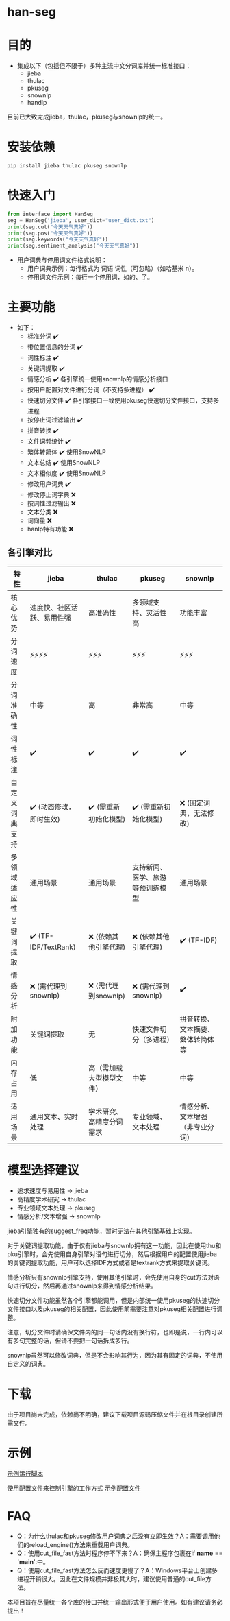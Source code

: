 han-seg
========

目的
========
* 集成以下（包括但不限于）多种主流中文分词库并统一标准接口：
    * jieba
    * thulac
    * pkuseg
    * snownlp
    * handlp

目前已大致完成jieba，thulac，pkuseg与snownlp的统一。

安装依赖
========
```bash
pip install jieba thulac pkuseg snownlp
```

快速入门
========
```python
from interface import HanSeg
seg = HanSeg('jieba', user_dict="user_dict.txt")
print(seg.cut("今天天气真好"))
print(seg.pos("今天天气真好"))
print(seg.keywords("今天天气真好"))
print(seg.sentiment_analysis("今天天气真好"))
```

* 用户词典与停用词文件格式说明：
    * 用户词典示例：每行格式为 词语 词性（可忽略）（如哈基米 n）。
    * 停用词文件示例：每行一个停用词，如的、了。

主要功能
========
* 如下：
    * 标准分词 ✔️
    * 带位置信息的分词 ✔️
    * 词性标注 ✔️
    * 关键词提取 ✔️
    * 情感分析 ✔️ 各引擎统一使用snownlp的情感分析接口
    * 按用户配置对文件进行分词（不支持多进程） ✔️
    * 快速切分文件 ✔️ 各引擎接口一致使用pkuseg快速切分文件接口，支持多进程
    * 按停止词过滤输出 ✔️
    * 拼音转换 ✔️
    * 文件词频统计 ✔️
    * 繁体转简体 ✔️ 使用SnowNLP
    * 文本总结 ✔️ 使用SnowNLP
    * 文本相似度 ✔️ 使用SnowNLP
    * 修改用户词典 ✔️
    * 修改停止词字典 ❌
    * 按词性过滤输出 ❌
    * 文本分类 ❌
    * 词向量 ❌
    * hanlp特有功能 ❌

## 各引擎对比

|特性	|jieba	|thulac	|pkuseg	|snownlp|
|-------------|-------|---------|---------|---------|
|核心优势|速度快、社区活跃、易用性强|高准确性|多领域支持、灵活性高|功能丰富|
|分词速度|⚡⚡⚡⚡|⚡⚡⚡|⚡⚡⚡|⚡⚡⚡|
|分词准确性|中等|高|非常高|中等|
|词性标注|✔️ |✔️ |✔️ |✔️ |
|自定义词典支持|✔️ (动态修改，即时生效)|✔️ (需重新初始化模型)|✔️ (需重新初始化模型)|❌ (固定词典，无法修改)|
|多领域适应性|通用场景|通用场景|支持新闻、医学、旅游等预训练模型|通用场景
|关键词提取|✔️ (TF-IDF/TextRank)|❌ (依赖其他引擎代理)|❌ (依赖其他引擎代理)|✔️ (TF-IDF)|
|情感分析|❌ (需代理到snownlp)|❌ (需代理到snownlp)|❌ (需代理到snownlp)|✔️|
|附加功能|关键词提取|无|快速文件切分（多进程）|拼音转换、文本摘要、繁体转简体等|
|内存占用|低|高（需加载大型模型文件）|中等|中等|
|适用场景|通用文本、实时处理|学术研究、高精度分词需求|专业领域、文本处理|情感分析、文本增强（非专业分词）|

模型选择建议
========
* 追求速度与易用性  → jieba
* 高精度学术研究    → thulac
* 专业领域文本处理  → pkuseg
* 情感分析/文本增强 → snownlp

jieba引擎独有的suggest_freq功能，暂时无法在其他引擎基础上实现。

对于关键词提取功能，由于仅有jieba与snownlp拥有这一功能，因此在使用thu和pku引擎时，会先使用自身引擎对语句进行切分，然后根据用户的配置使用jieba的关键词提取功能，用户可以选择IDF方式或者是textrank方式来提取关键词。

情感分析只有snownlp引擎支持，使用其他引擎时，会先使用自身的cut方法对语句进行切分，然后再通过snownlp来得到情感分析结果。

快速切分文件功能虽然各个引擎都能调用，但是内部统一使用pkuseg的快速切分文件接口以及pkuseg的相关配置，因此使用前需要注意对pkuseg相关配置进行调整。

注意，切分文件时请确保文件内的同一句话内没有换行符，也即是说，一行内可以有多句完整的话，但请不要把一句话拆成多行。

snownlp虽然可以修改词典，但是不会影响其行为，因为其有固定的词典，不使用自定义的词典。

下载
========
由于项目尚未完成，依赖尚不明确，建议下载项目源码压缩文件并在根目录创建所需文件。

示例
========
[示例运行脚本](https://github.com/Fuxuanmylove/han-seg/blob/main/example.py)

使用配置文件来控制引擎的工作方式
[示例配置文件](https://github.com/Fuxuanmylove/han-seg/blob/main/config.yaml)

FAQ
========
* Q：为什么thulac和pkuseg修改用户词典之后没有立即生效？A：需要调用他们的reload_engine()方法来重载用户词典。
* Q：使用cut_file_fast方法时程序停不下来？A：确保主程序包裹在if __name__ == '__main__':中。
* Q：使用cut_file_fast方法怎么反而速度更慢了？A：Windows平台上创建多进程开销很大。因此在文件规模并非极其大时，建议使用普通的cut_file方法。

本项目旨在尽量统一各个库的接口并统一输出形式便于用户使用。如有建议请务必提出！
